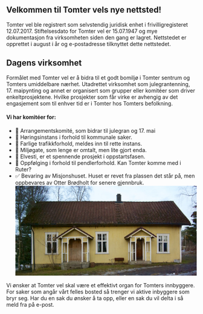 ## Velkommen til Tomter vels nye nettsted!

Tomter vel ble registrert som selvstendig juridisk enhet i frivilligregisteret 12.07.2017. Stiftelsesdato for Tomter vel er 15.07.1947 og mye dokumentasjon fra virksomheten siden den gang er lagret.  Nettstedet er opprettet i august i år og e-postadresse tilknyttet dette nettstedet. 

## Dagens virksomhet
Formålet med Tomter vel er å bidra til et godt bomiljø i Tomter sentrum og Tomters umiddelbare nærhet. Utadrettet virksomhet som julegrantenning, 17. maipynting og annet er organisert som grupper eller komitéer som driver enkeltprosjektene. Hvilke prosjekter som får virke er avhengig av det engasjement som til enhver tid er i Tomter hos Tomters befolkning. 

#### Vi har komitéer for:

* 🔲 Arrangementskomité, som bidrar til julegran og 17. mai
* 🔲 Høringsinstans i forhold til kommunale saker. 
* 🔲 Farlige trafikkforhold, meldes inn til rette instans.
* 🔲 Miljøgate, som lenge er omtalt, men lite gjort enda.
* 🔲 Elvesti, er et spennende prosjekt i oppstartsfasen.
* 🔲 Oppfølging i forhold til pendlerforhold. Kan Tomter komme med i Ruter?
* ✅ Bevaring av Misjonshuset. Huset er revet fra plassen det står på, men oppbevares av Otter Brødholt for senere gjennbruk. ![Misjonshuset](/assets/images/misjonshuset.jpg)

Vi ønsker at Tomter vel skal være et effektivt organ for Tomters innbyggere. For saker som angår vårt felles bosted så trenger vi aktive inbyggere som bryr seg. Har du en sak du ønsker å ta opp, eller en sak du vil delta i så meld fra på e-post. 
